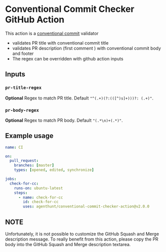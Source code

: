 # Conventional Commit Checker GitHub Action

This action is a [conventional commit](https://www.conventionalcommits.org/en/v1.0.0-beta.4/#summary) validator

- validates PR title with conventional commit title
- validates PR description (first comment ) with conventional commit body and footer
- The regex can be overridden with github action inputs

## Inputs

### `pr-title-regex`

**Optional** Regex to match PR title. Default `"^(.+)(?:(([^)s]+)))?: (.+)"`.

### `pr-body-regex`

**Optional** Regex to match PR body. Default `"(.*\n)+(.*)"`.

## Example usage

```yaml
name: CI

on:
  pull_request:
    branches: [master]
    types: [opened, edited, synchronize]

jobs:
  check-for-cc:
    runs-on: ubuntu-latest
    steps:
      - name: check-for-cc
        id: check-for-cc
        uses: agenthunt/conventional-commit-checker-action@v2.0.0
```

## NOTE

Unfortunately, it is not possible to customize the GitHub Squash and Merge description message. To really benefit from this action, please copy the PR body into the GitHub Squash and Merge description textarea.
